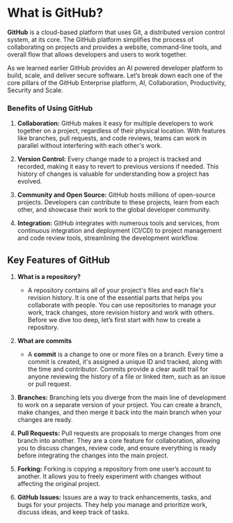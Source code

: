 # What is GitHub?

**GitHub** is a cloud-based platform that uses Git, a distributed version control system, at its core. The GitHub platform simplifies the process of collaborating on projects and provides a website, command-line tools, and overall flow that allows developers and users to work together.

As we learned earlier GitHub provides an AI powered developer platform to build, scale, and deliver secure software. Let’s break down each one of the core pillars of the GitHub Enterprise platform, AI, Collaboration, Productivity, Security and Scale.

### Benefits of Using GitHub

1. **Collaboration:** GitHub makes it easy for multiple developers to work together on a project, regardless of their physical location. With features like branches, pull requests, and code reviews, teams can work in parallel without interfering with each other's work.

2. **Version Control:** Every change made to a project is tracked and recorded, making it easy to revert to previous versions if needed. This history of changes is valuable for understanding how a project has evolved.

3. **Community and Open Source:** GitHub hosts millions of open-source projects. Developers can contribute to these projects, learn from each other, and showcase their work to the global developer community.

4. **Integration:** GitHub integrates with numerous tools and services, from continuous integration and deployment (CI/CD) to project management and code review tools, streamlining the development workflow.

## Key Features of GitHub

1. **What is a repository?**
    - A repository contains all of your project's files and each file's revision history. It is one of the essential parts that helps you collaborate with people. You can use repositories to manage your work, track changes, store revision history and work with others. Before we dive too deep, let’s first start with how to create a repository.

2. **What are commits**
    - A **commit** is a change to one or more files on a branch. Every time a commit is created, it's assigned a unique ID and tracked, along with the time and contributor. Commits provide a clear audit trail for anyone reviewing the history of a file or linked item, such as an issue or pull request.

3. **Branches:** Branching lets you diverge from the main line of development to work on a separate version of your project. You can create a branch, make changes, and then merge it back into the main branch when your changes are ready.

4. **Pull Requests:** Pull requests are proposals to merge changes from one branch into another. They are a core feature for collaboration, allowing you to discuss changes, review code, and ensure everything is ready before integrating the changes into the main project.

5. **Forking:** Forking is copying a repository from one user’s account to another. It allows you to freely experiment with changes without affecting the original project.

6. **GitHub Issues:** Issues are a way to track enhancements, tasks, and bugs for your projects. They help you manage and prioritize work, discuss ideas, and keep track of tasks.



